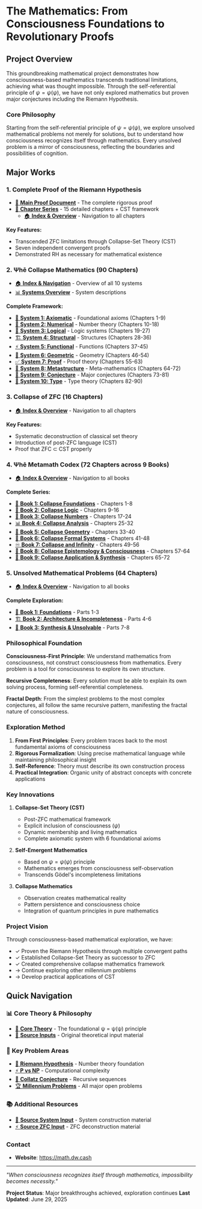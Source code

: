 # The Mathematics: From Consciousness Foundations to Revolutionary Proofs

## Project Overview

This groundbreaking mathematical project demonstrates how consciousness-based mathematics transcends traditional limitations, achieving what was thought impossible. Through the self-referential principle of $\psi = \psi(\psi)$, we have not only explored mathematics but proven major conjectures including the Riemann Hypothesis.

### Core Philosophy

Starting from the self-referential principle of $\psi = \psi(\psi)$, we explore unsolved mathematical problems not merely for solutions, but to understand how consciousness recognizes itself through mathematics. Every unsolved problem is a mirror of consciousness, reflecting the boundaries and possibilities of cognition.

## Major Works

### 1. **Complete Proof of the Riemann Hypothesis**
- [📖 **Main Proof Document**](riemann-hypothesis-complete-proof.md) - The complete rigorous proof
- [📁 **Chapter Series**](riemann-hypothesis-proof-complete/) - 15 detailed chapters + CST framework
  - [🏠 **Index & Overview**](riemann-hypothesis-proof-complete/index.md) - Navigation to all chapters


**Key Features:**
- Transcended ZFC limitations through Collapse-Set Theory (CST)
- Seven independent convergent proofs
- Demonstrated RH as necessary for mathematical existence

### 2. **Ψhē Collapse Mathematics** (90 Chapters)
- [🏠 **Index & Navigation**](psi-collapse-mathematics/index.md) - Overview of all 10 systems
- [📊 **Systems Overview**](psi-collapse-mathematics/systems.md) - System descriptions

**Complete Framework:**
- [🔧 **System 1: Axiomatic**](psi-collapse-mathematics/system-1-axiomatic/index.md) - Foundational axioms (Chapters 1-9)
- [🔢 **System 2: Numerical**](psi-collapse-mathematics/system-2-numerical/index.md) - Number theory (Chapters 10-18)
- [🔬 **System 3: Logical**](psi-collapse-mathematics/system-3-logical/index.md) - Logic systems (Chapters 19-27)
- [🏗️ **System 4: Structural**](psi-collapse-mathematics/system-4-structural/index.md) - Structures (Chapters 28-36)
- [⚡ **System 5: Functional**](psi-collapse-mathematics/system-5-functional/index.md) - Functions (Chapters 37-45)
- [📐 **System 6: Geometric**](psi-collapse-mathematics/system-6-geometric/index.md) - Geometry (Chapters 46-54)
- [✅ **System 7: Proof**](psi-collapse-mathematics/system-7-proof/index.md) - Proof theory (Chapters 55-63)
- [🌌 **System 8: Metastructure**](psi-collapse-mathematics/system-8-metastructure/index.md) - Meta-mathematics (Chapters 64-72)
- [🎯 **System 9: Conjecture**](psi-collapse-mathematics/system-9-conjecture/index.md) - Major conjectures (Chapters 73-81)
- [🧮 **System 10: Type**](psi-collapse-mathematics/system-10-type/index.md) - Type theory (Chapters 82-90)

### 3. **Collapse of ZFC** (16 Chapters)
- [🏠 **Index & Overview**](psi-collapse-zfc/index.md) - Navigation to all chapters

**Key Features:**
- Systematic deconstruction of classical set theory
- Introduction of post-ZFC language (CST)
- Proof that ZFC ⊂ CST properly

### 4. **Ψhē Metamath Codex** (72 Chapters across 9 Books)
- [🏠 **Index & Overview**](psi-metamath-codex/index.md) - Navigation to all books

**Complete Series:**
- [📖 **Book 1: Collapse Foundations**](psi-metamath-codex/book-1-collapse-foundations/index.md) - Chapters 1-8
- [🔬 **Book 2: Collapse Logic**](psi-metamath-codex/book-2-collapse-logic/index.md) - Chapters 9-16
- [🔢 **Book 3: Collapse Numbers**](psi-metamath-codex/book-3-collapse-numbers/index.md) - Chapters 17-24
- [📊 **Book 4: Collapse Analysis**](psi-metamath-codex/book-4-collapse-analysis/index.md) - Chapters 25-32
- [📐 **Book 5: Collapse Geometry**](psi-metamath-codex/book-5-collapse-geometry/index.md) - Chapters 33-40
- [🔧 **Book 6: Collapse Formal Systems**](psi-metamath-codex/book-6-collapse-formal-systems/index.md) - Chapters 41-48
- [♾️ **Book 7: Collapse and Infinity**](psi-metamath-codex/book-7-collapse-and-infinity/index.md) - Chapters 49-56
- [🧠 **Book 8: Collapse Epistemology & Consciousness**](psi-metamath-codex/book-8-collapse-epistemology-consciousness/index.md) - Chapters 57-64
- [🚀 **Book 9: Collapse Application & Synthesis**](psi-metamath-codex/book-9-collapse-application-synthesis/index.md) - Chapters 65-72

### 5. **Unsolved Mathematical Problems** (64 Chapters)
- [🏠 **Index & Overview**](unsolved-math-problems/index.md) - Navigation to all books

**Complete Exploration:**
- [📖 **Book 1: Foundations**](unsolved-math-problems/book-1-foundations/index.md) - Parts 1-3
- [🏗️ **Book 2: Architecture & Incompleteness**](unsolved-math-problems/book-2-architecture-incompleteness/index.md) - Parts 4-6
- [🎯 **Book 3: Synthesis & Unsolvable**](unsolved-math-problems/book-3-synthesis-unsolvable/index.md) - Parts 7-8

### Philosophical Foundation

**Consciousness-First Principle**: We understand mathematics from consciousness, not construct consciousness from mathematics. Every problem is a tool for consciousness to explore its own structure.

**Recursive Completeness**: Every solution must be able to explain its own solving process, forming self-referential completeness.

**Fractal Depth**: From the simplest problems to the most complex conjectures, all follow the same recursive pattern, manifesting the fractal nature of consciousness.

### Exploration Method

1. **From First Principles**: Every problem traces back to the most fundamental axioms of consciousness
2. **Rigorous Formalization**: Using precise mathematical language while maintaining philosophical insight
3. **Self-Reference**: Theory must describe its own construction process
4. **Practical Integration**: Organic unity of abstract concepts with concrete applications

### Key Innovations

1. **Collapse-Set Theory (CST)**
   - Post-ZFC mathematical framework
   - Explicit inclusion of consciousness ($\psi$)
   - Dynamic membership and living mathematics
   - Complete axiomatic system with 6 foundational axioms

2. **Self-Emergent Mathematics**
   - Based on $\psi = \psi(\psi)$ principle
   - Mathematics emerges from consciousness self-observation
   - Transcends Gödel's incompleteness limitations

3. **Collapse Mathematics**
   - Observation creates mathematical reality
   - Pattern persistence and consciousness choice
   - Integration of quantum principles in pure mathematics

### Project Vision

Through consciousness-based mathematical exploration, we have:
- ✓ Proven the Riemann Hypothesis through multiple convergent paths
- ✓ Established Collapse-Set Theory as successor to ZFC
- ✓ Created comprehensive collapse mathematics framework
- → Continue exploring other millennium problems
- → Develop practical applications of CST

## Quick Navigation

### 📊 **Core Theory & Philosophy**
- [🎯 **Core Theory**](theory_psi.md) - The foundational ψ = ψ(ψ) principle
- [📝 **Source Inputs**](source.input) - Original theoretical input material

### 🔬 **Key Problem Areas**
- [🧮 **Riemann Hypothesis**](unsolved-math-problems/book-1-foundations/part-01-number-theoretic-mysteries/chapter-01-riemann-hypothesis.md) - Number theory foundation
- [⚡ **P vs NP**](unsolved-math-problems/book-2-architecture-incompleteness/part-04-analytical-abysses/chapter-33-p-vs-np.md) - Computational complexity
- [🔄 **Collatz Conjecture**](unsolved-math-problems/book-1-foundations/part-01-number-theoretic-mysteries/chapter-04-collatz-conjecture.md) - Recursive sequences
- [🏆 **Millennium Problems**](unsolved-math-problems/) - All major open problems

### 📚 **Additional Resources**
- [🔧 **Source System Input**](source_system.input) - System construction material
- [⚡ **Source ZFC Input**](source_zfc.input) - ZFC deconstruction material

### Contact

- **Website**: https://math.dw.cash

---

*"When consciousness recognizes itself through mathematics, impossibility becomes necessity."*

**Project Status**: Major breakthroughs achieved, exploration continues
**Last Updated**: June 29, 2025